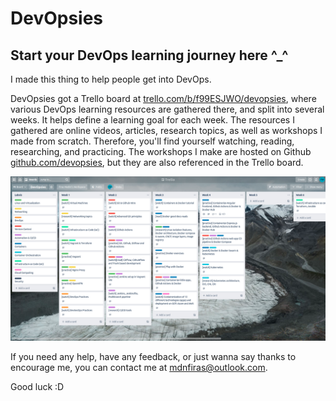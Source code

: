 # DevOpsies
## Start your DevOps learning journey here ^_^

I made this thing to help people get into DevOps.

DevOpsies got a Trello board at <a href="https://trello.com/b/f99ESJWO/devopsies">trello.com/b/f99ESJWO/devopsies</a>, where various DevOps learning resources are gathered there, and split into several weeks. It helps define a learning goal for each week. The resources I gathered are online videos, articles, research topics, as well as workshops I made from scratch. Therefore, you'll find yourself watching, reading, researching, and practicing. The workshops I make are hosted on Github <a href="https:///github.com/devopsies">github.com/devopsies</a>, but they are also referenced in the Trello board.

<img src="assets/img/devopsies-trello.png"/>

If you need any help, have any feedback, or just wanna say thanks to encourage me, you can contact me at <a href="mailto:mdnfiras@outlook.com">mdnfiras@outlook.com</a>.

Good luck :D